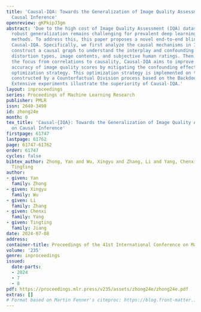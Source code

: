 ```yaml
---
title: 'Causal-IQA: Towards the Generalization of Image Quality Assessment Based on
  Causal Inference'
openreview: gKPkipJ3gm
abstract: 'Due to the high cost of Image Quality Assessment (IQA) datasets, achieving
  robust generalization remains challenging for prevalent deep learning-based IQA
  methods. To address this, this paper proposes a novel end-to-end blind IQA method:
  Causal-IQA. Specifically, we first analyze the causal mechanisms in IQA tasks and
  construct a causal graph to understand the interplay and confounding effects between
  distortion types, image contents, and subjective human ratings. Then, through shifting
  the focus from correlations to causality, Causal-IQA aims to improve the estimation
  accuracy of image quality scores by mitigating the confounding effects using a causality-based
  optimization strategy. This optimization strategy is implemented on the sample subsets
  constructed by a Counterfactual Division process based on the Backdoor Criterion.
  Extensive experiments illustrate the superiority of Causal-IQA.'
layout: inproceedings
series: Proceedings of Machine Learning Research
publisher: PMLR
issn: 2640-3498
id: zhong24e
month: 0
tex_title: 'Causal-{IQA}: Towards the Generalization of Image Quality Assessment Based
  on Causal Inference'
firstpage: 61747
lastpage: 61762
page: 61747-61762
order: 61747
cycles: false
bibtex_author: Zhong, Yan and Wu, Xingyu and Zhang, Li and Yang, Chenxi and Jiang,
  Tingting
author:
- given: Yan
  family: Zhong
- given: Xingyu
  family: Wu
- given: Li
  family: Zhang
- given: Chenxi
  family: Yang
- given: Tingting
  family: Jiang
date: 2024-07-08
address:
container-title: Proceedings of the 41st International Conference on Machine Learning
volume: '235'
genre: inproceedings
issued:
  date-parts:
  - 2024
  - 7
  - 8
pdf: https://proceedings.mlr.press/v235/assets/zhong24e/zhong24e.pdf
extras: []
# Format based on Martin Fenner's citeproc: https://blog.front-matter.io/posts/citeproc-yaml-for-bibliographies/
---
```


